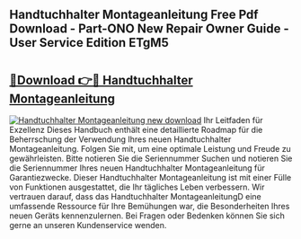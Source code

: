 ## Handtuchhalter Montageanleitung Free Pdf Download - Part-ONO New Repair Owner Guide - User Service Edition ETgM5

# <h2><a href="http://df717w.blite.top/?on=Handtuchhalter+Montageanleitung">🔗Download 👉🔴 Handtuchhalter Montageanleitung</a></h2>

[![Handtuchhalter Montageanleitung new download](https://i.imgur.com/lujVjoI.png)](http://df717w.blite.top/?on=Handtuchhalter+Montageanleitung)
Ihr Leitfaden für Exzellenz Dieses Handbuch enthält eine detaillierte Roadmap für die Beherrschung der Verwendung Ihres neuen Handtuchhalter Montageanleitung. Folgen Sie mit, um eine optimale Leistung und Freude zu gewährleisten. Bitte notieren Sie die Seriennummer Suchen und notieren Sie die Seriennummer Ihres neuen Handtuchhalter Montageanleitung für Garantiezwecke. Dieser Handtuchhalter Montageanleitung ist mit einer Fülle von Funktionen ausgestattet, die Ihr tägliches Leben verbessern. Wir vertrauen darauf, dass das Handtuchhalter MontageanleitungD eine umfassende Ressource für Ihre Bemühungen war, die Besonderheiten Ihres neuen Geräts kennenzulernen. Bei Fragen oder Bedenken können Sie sich gerne an unseren Kundenservice wenden.

